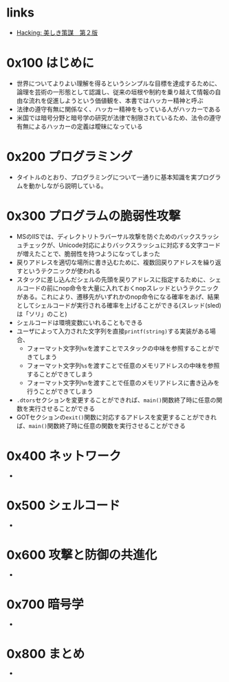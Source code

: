 # links

- [Hacking: 美しき策謀　第２版](https://www.oreilly.co.jp/books/9784873115146/)

# 0x100 はじめに

- 世界についてよりよい理解を得るというシンプルな目標を達成するために、論理を芸術の一形態として認識し、従来の垣根や制約を乗り越えて情報の自由な流れを促進しようという価値観を、本書ではハッカー精神と呼ぶ
- 法律の遵守有無に関係なく、ハッカー精神をもっている人がハッカーである
- 米国では暗号分野と暗号学の研究が法律で制限されているため、法令の遵守有無によるハッカーの定義は曖昧になっている

# 0x200 プログラミング

- タイトルのとおり、プログラミングについて一通りに基本知識を実プログラムを動かしながら説明している。

# 0x300 プログラムの脆弱性攻撃

- MSのIISでは、ディレクトリトラバーサル攻撃を防ぐためのバックスラッシュチェックが、Unicode対応によりバックスラッシュに対応する文字コードが増えたことで、脆弱性を持つようになってしまった
- 戻りアドレスを適切な場所に書き込むために、複数回戻りアドレスを繰り返すというテクニックが使われる
- スタックに差し込んだシェルの先頭を戻りアドレスに指定するために、シェルコードの前にnop命令を大量に入れておくnopスレッドというテクニックがある。これにより、遷移先がいずれかのnop命令になる確率をあげ、結果としてシェルコードが実行される確率を上げることができる(スレッド(sled)は「ソリ」のこと)
- シェルコードは環境変数にいれることもできる
- ユーザによって入力された文字列を直接`printf(string)`する実装がある場合、
  - フォーマット文字列`%x`を渡すことでスタックの中味を参照することができてしまう
  - フォーマット文字列`%s`を渡すことで任意のメモリアドレスの中味を参照することができてしまう
  - フォーマット文字列`%n`を渡すことで任意のメモリアドレスに書き込みを行うことができてしまう
- `.dtors`セクションを変更することができれば、`main()`関数終了時に任意の関数を実行させることができる
- GOTセクションの`exit()`関数に対応するアドレスを変更することができれば、`main()`関数終了時に任意の関数を実行させることができる

# 0x400 ネットワーク

- 

# 0x500 シェルコード

- 

# 0x600 攻撃と防御の共進化

- 

# 0x700 暗号学

- 

# 0x800 まとめ

- 
